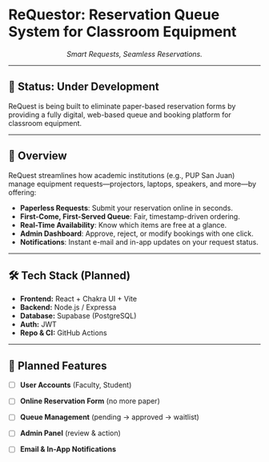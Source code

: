 # **ReQuestor: Reservation Queue System for Classroom Equipment**  
<p align="center"><em>Smart Requests, Seamless Reservations.</em></p>

---

## 🚧 **Status: Under Development**  
ReQuest is being built to eliminate paper-based reservation forms by providing a fully digital, web-based queue and booking platform for classroom equipment.

---

## 📌 **Overview**  
ReQuest streamlines how academic institutions (e.g., PUP San Juan) manage equipment requests—projectors, laptops, speakers, and more—by offering:  
- **Paperless Requests**: Submit your reservation online in seconds.  
- **First-Come, First-Served Queue**: Fair, timestamp-driven ordering.  
- **Real-Time Availability**: Know which items are free at a glance.  
- **Admin Dashboard**: Approve, reject, or modify bookings with one click.  
- **Notifications**: Instant e-mail and in-app updates on your request status.

---

## 🛠 **Tech Stack (Planned)**  
- **Frontend:** React + Chakra UI + Vite
- **Backend:** Node.js / Expressa
- **Database:** Supabase (PostgreSQL)
- **Auth:** JWT
- **Repo & CI:** GitHub Actions

---

## 🚀 **Planned Features**  
- [ ] **User Accounts** (Faculty, Student)  
- [ ] **Online Reservation Form** (no more paper)  
- [ ] **Queue Management** (pending → approved → waitlist)  
- [ ] **Admin Panel** (review & action)  
- [ ] **Email & In-App Notifications**

